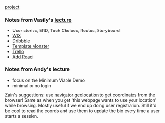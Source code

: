 [project](https://github.com/thaian161/Dirty-Paws)


### Notes from Vasily's [lecture](https://github.com/cpt-waffle/lhl-lectures/tree/master/w10d04-Final-Project-Kickoff)
  - User stories, ERD, Tech Choices, Routes, Storyboard
 - [WIX](https://www.wix.com/website/templates)
 - [Dribbble](https://dribbble.com/)
 - [Template Monster](https://www.templatemonster.com/)
 - [Trello](https://trello.com/en)
 - [Add React ](https://github.com/cpt-waffle/lhl-lectures/tree/master/w10d04-Final-Project-Kickoff/add-react)

### Notes from Andy's lecture
- focus on the Minimum Viable Demo
- minimal or no login

Zain's suggestions:
use [navigator geolocation](https://developer.mozilla.org/en-US/docs/Web/API/Navigator/geolocation) to get coordinates from the browser! Same as when you get 'this webpage wants to use your location' while browsing. Mostly useful if we end up doing user registration. Still it'd be cool to read the coords and use them to update the bio every time a user starts a session.  

